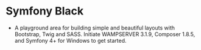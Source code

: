 # Symfony Black
* A playground area for building simple and beautiful layouts with Bootstrap, Twig and SASS. Initiate WAMPSERVER 3.1.9, Composer 1.8.5, and Symfony 4+ for Windows to get started.
